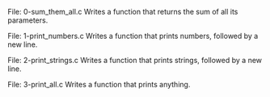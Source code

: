 File: 0-sum_them_all.c Writes a function that returns the sum of all its parameters.

File: 1-print_numbers.c Writes a function that prints numbers, followed by a new line.

File: 2-print_strings.c Writes a function that prints strings, followed by a new line.

File: 3-print_all.c Writes a function that prints anything.
